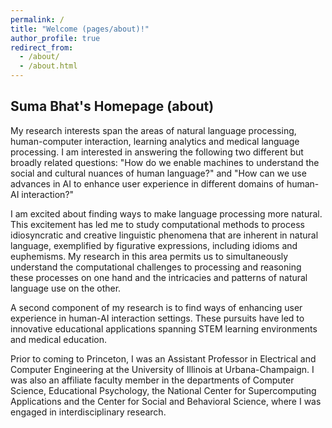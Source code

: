 ```yaml
---
permalink: /
title: "Welcome (pages/about)!"
author_profile: true
redirect_from: 
  - /about/
  - /about.html
---
```


## Suma Bhat's Homepage (about)
My research interests span the areas of natural language processing, human-computer interaction, learning analytics and medical language processing. I am interested in answering the following two different but broadly related questions: "How do we enable machines to understand the social and cultural nuances of human language?" and "How can we use advances in AI to enhance user experience in different domains of human-AI interaction?"

I am excited about finding ways to make language processing more natural. This excitement has led me to study computational methods to process idiosyncratic and creative linguistic phenomena that are inherent in natural language, exemplified by figurative expressions, including idioms and euphemisms. My research in this area permits us to simultaneously understand the computational challenges to processing and reasoning these processes on one hand and the intricacies and patterns of natural language use on the other. 

A second component of my research is to find ways  of enhancing user experience in human-AI interaction settings. These pursuits have led to innovative educational applications spanning STEM learning environments and medical education.

Prior to coming to Princeton, I was an Assistant Professor in Electrical and Computer Engineering at the University of Illinois at Urbana-Champaign. I was also an affiliate faculty member in the departments of Computer Science, Educational Psychology, the National Center for Supercomputing Applications and the Center for Social and Behavioral Science, where I was engaged in interdisciplinary research.


